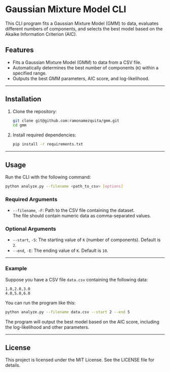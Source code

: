# Gaussian Mixture Model CLI

This CLI program fits a Gaussian Mixture Model (GMM) to data, evaluates different numbers of components, and selects the best model based on the Akaike Information Criterion (AIC).

## Features
- Fits a Gaussian Mixture Model (GMM) to data from a CSV file.
- Automatically determines the best number of components (`K`) within a specified range.
- Outputs the best GMM parameters, AIC score, and log-likelihood.

---

## Installation

1. Clone the repository:
   ```bash
   git clone git@github.com:ramonamezquita/gmm.git
   cd gmm
   ```

2. Install required dependencies:
   ```bash
   pip install -r requirements.txt
   ```

---

## Usage

Run the CLI with the following command:

```bash
python analyze.py --filename <path_to_csv> [options]
```

### Required Arguments
- `--filename`, `-F`: Path to the CSV file containing the dataset.  
  The file should contain numeric data as comma-separated values.

### Optional Arguments
- `--start`, `-S`: The starting value of `K` (number of components). Default is `2`.
- `--end`, `-E`: The ending value of `K`. Default is `10`.

---

### Example

Suppose you have a CSV file `data.csv` containing the following data:

```text
1.0,2.0,3.0
4.0,5.0,6.0
```

You can run the program like this:

```bash
python analyze.py --filename data.csv --start 2 --end 5
```

The program will output the best model based on the AIC score, including the log-likelihood and other parameters.

---

## License

This project is licensed under the MIT License. See the LICENSE file for details.
